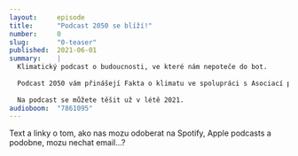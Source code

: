 ```yaml
---
layout:     episode
title:      "Podcast 2050 se blíží!"
number:     0
slug:       "0-teaser"
published:  2021-06-01
summary:    |
  Klimatický podcast o budoucnosti, ve které nám nepoteče do bot.
  
  Podcast 2050 vám přinášejí Fakta o klimatu ve spolupráci s Asociací pro mezinárodní otázky, Učenou společností České republiky a Centrem pro dopravu a energetiku.
  
  Na podcast se můžete těšit už v létě 2021.
audioboom:  "7861095"
---
```

Text a linky o tom, ako nas mozu odoberat na Spotify, Apple podcasts a podobne, mozu nechat email...?